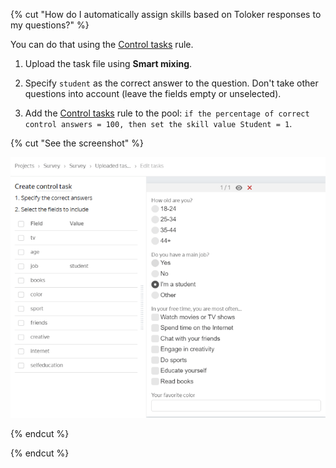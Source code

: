 {% cut "How do I automatically assign skills based on Toloker responses to my questions?" %}

You can do that using the [Control tasks](../../../../guide/concepts/goldenset.md) rule.

1. Upload the task file using **Smart mixing**.

1. Specify `student` as the correct answer to the question. Don't take other questions into account (leave the fields empty or unselected).

1. Add the [Control tasks](../../../../guide/concepts/goldenset.md) rule to the pool: `if the percentage of correct control answers = 100, then set the skill value Student = 1`.

{% cut "See the screenshot" %}

![](../../../_images/troubleshooting/set-questionnaire-skill-student.png)

{% endcut %}

{% endcut %}